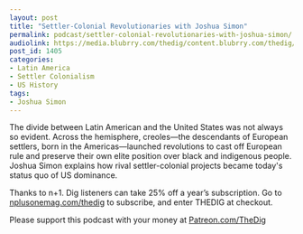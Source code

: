 ```yaml
---
layout: post
title: "Settler-Colonial Revolutionaries with Joshua Simon"
permalink: podcast/settler-colonial-revolutionaries-with-joshua-simon/
audiolink: https://media.blubrry.com/thedig/content.blubrry.com/thedig/The_Dig-EP_225-Simon.mp3
post_id: 1405
categories: 
- Latin America
- Settler Colonialism
- US History
tags: 
- Joshua Simon
---
```


The divide between Latin American and the United States was not always so evident. Across the hemisphere, creoles—the descendants of European settlers, born in the Americas—launched revolutions to cast off European rule and preserve their own elite position over black and indigenous people. Joshua Simon explains how rival settler-colonial projects became today's status quo of US dominance.

Thanks to n+1. Dig listeners can take 25% off a year’s subscription. Go to 
[nplusonemag.com/thedig](https://nplusonemag.com/thedig) to subscribe, and enter THEDIG at checkout.

Please support this podcast with your money at 
[Patreon.com/TheDig](https://Patreon.com/TheDig)